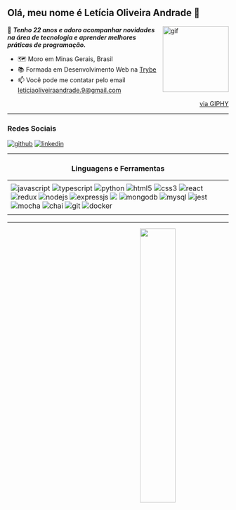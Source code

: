 ## Olá, meu nome é Letícia Oliveira Andrade :blossom:

<img align="right" width="150px" src="https://media.giphy.com/media/O0VBge9U7f8j21UqNj/giphy.gif" alt="gif"/>

:space_invader: ***Tenho 22 anos e adoro acompanhar novidades na área de tecnologia e aprender melhores práticas de programação.***

* :world_map:  Moro em Minas Gerais, Brasil
* :books: Formada em Desenvolvimento Web na [Trybe](https://www.betrybe.com/)
* :mailbox:  Você pode me contatar pelo email [leticiaoliveiraandrade.9@gmail.com](mailto:leticiaoliveiraandrade.9@gmail.com)

<p align="right">
  <a href="https://giphy.com/gifs/LINEFRIENDS-dance-linefriends-selini-O0VBge9U7f8j21UqNj" target="blank">via GIPHY</a>
</p>

-----

### Redes Sociais

[![github](https://img.shields.io/badge/GitHub-100000?style=for-the-badge&logo=github&logoColor=white)](https://github.com/leticia-238/)
[![linkedin](https://img.shields.io/badge/LinkedIn-0077B5?style=for-the-badge&logo=linkedin&logoColor=white)](www.linkedin.com/in/leticiaoliveiraandrade)

-----

<h3 align="center">Linguagens e Ferramentas</h3>

<!--badge endpoints from (https://github.com/alexandresanlim/Badges4-README.md-Profile)-->

<table>
  <tr><td></td></tr>
  <tr>
    <td scope="col">
      <img src="https://img.shields.io/badge/JavaScript-F7DF1E?style=for-the-badge&logo=javascript&logoColor=white" alt="javascript"/>
      <img src="https://img.shields.io/badge/TypeScript-007ACC?style=for-the-badge&logo=typescript&logoColor=white" alt="typescript"/>
      <img src="https://img.shields.io/badge/Python-3673A5?style=for-the-badge&logo=python&logoColor=white" alt="python" />
      <img src="https://img.shields.io/badge/HTML5-E34F26?style=for-the-badge&logo=html5&logoColor=white" alt="html5"/>
      <img src="https://img.shields.io/badge/CSS3-1572B6?style=for-the-badge&logo=css3&logoColor=white" alt="css3"/>
      <img src="https://img.shields.io/badge/React-20232A?style=for-the-badge&logo=react&logoColor=61DAFB" alt="react"/>
      <img src="https://img.shields.io/badge/Redux-593D88?style=for-the-badge&logo=redux&logoColor=white" alt="redux"/>
      <img src="https://img.shields.io/badge/Node.js-339933?style=for-the-badge&logo=nodedotjs&logoColor=white" alt="nodejs"/>
      <img src="https://img.shields.io/badge/Express.js-000000?style=for-the-badge&logo=express&logoColor=white" alt="expressjs"/>
      <img src="https://img.shields.io/badge/Sequelize-52B0E7?style=for-the-badge&logo=Sequelize&logoColor=white" />
      <img src="https://img.shields.io/badge/MongoDB-4EA94B?style=for-the-badge&logo=mongodb&logoColor=white" alt="mongodb"/>
      <img src="https://img.shields.io/badge/MySQL-005C84?style=for-the-badge&logo=mysql&logoColor=white" alt="mysql"/>
      <img src="https://img.shields.io/badge/Jest-C21325?style=for-the-badge&logo=jest&logoColor=white" alt="jest"/>
      <img src="https://img.shields.io/badge/Mocha-8D6748?style=for-the-badge&logo=Mocha&logoColor=white" alt="mocha"/>
      <img src="https://img.shields.io/badge/chai-A30701?style=for-the-badge&logo=chai&logoColor=white" alt="chai" />
      <img src="https://img.shields.io/badge/GIT-E44C30?style=for-the-badge&logo=git&logoColor=white" alt="git"/>
      <img src="https://img.shields.io/badge/Docker-2CA5E0?style=for-the-badge&logo=docker&logoColor=white" alt="docker"/>
    </td>
   </tr>
  <tr><td></td></tr>
</table>

<!-- <table>
  <tr>
    <th>Linguagens de Programação</th>
    <th>Desenvolvimento Frontend</th>
  </tr>
  <tr>
    <td>
      <img src="https://img.shields.io/badge/JavaScript-F7DF1E?style=for-the-badge&logo=javascript&logoColor=white" alt="javascript"/>
      <img src="https://img.shields.io/badge/TypeScript-007ACC?style=for-the-badge&logo=typescript&logoColor=white" alt="typescript"/>
      <img src="https://img.shields.io/badge/Python-3673A5?style=for-the-badge&logo=python&logoColor=white" alt="python" />
    </td>
    <td>
      <img src="https://img.shields.io/badge/HTML5-E34F26?style=for-the-badge&logo=html5&logoColor=white" alt="html5"/>
      <img src="https://img.shields.io/badge/CSS3-1572B6?style=for-the-badge&logo=css3&logoColor=white" alt="css3"/>
      <img src="https://img.shields.io/badge/React-20232A?style=for-the-badge&logo=react&logoColor=61DAFB" alt="react"/>
      <img src="https://img.shields.io/badge/Redux-593D88?style=for-the-badge&logo=redux&logoColor=white" alt="redux"/>
    </td>
  </tr>
</table>

<table align="right">
  <tr>
    <th>Desenvolvimento Backend</th>
    <th>Database</th>
  </tr>
  <tr>
    <td>
      <img src="https://img.shields.io/badge/Node.js-339933?style=for-the-badge&logo=nodedotjs&logoColor=white" alt="nodejs"/>
      <img src="https://img.shields.io/badge/Express.js-000000?style=for-the-badge&logo=express&logoColor=white" alt="expressjs"/>
      <img src="https://img.shields.io/badge/Sequelize-52B0E7?style=for-the-badge&logo=Sequelize&logoColor=white" />
    </td>
    <td>
      <img src="https://img.shields.io/badge/MongoDB-4EA94B?style=for-the-badge&logo=mongodb&logoColor=white" alt="mongodb"/>
      <img src="https://img.shields.io/badge/MySQL-005C84?style=for-the-badge&logo=mysql&logoColor=white" alt="mysql"/>
    </td>
  </tr>
</table>

<table>
  <tr>
    <th>Testes</th>
    <th>Others</th>
  </tr>
  <tr>
    <td>
      <img src="https://img.shields.io/badge/Jest-C21325?style=for-the-badge&logo=jest&logoColor=white" alt="jest"/>
      <img src="https://img.shields.io/badge/Mocha-8D6748?style=for-the-badge&logo=Mocha&logoColor=white" alt="mocha"/>
      <img src="https://img.shields.io/badge/chai-A30701?style=for-the-badge&logo=chai&logoColor=white" alt="chai" />
    </td>
    <td>
      <img src="https://img.shields.io/badge/GIT-E44C30?style=for-the-badge&logo=git&logoColor=white" alt="git"/>
      <img src="https://img.shields.io/badge/Docker-2CA5E0?style=for-the-badge&logo=docker&logoColor=white" alt="docker"/>
    </td>
  </tr>
</table>
 -->
-----

<div>
  <!--Stats Card-->
  <!--
  <img align="left" width="55%" src="https://github-readme-stats.vercel.app/api?username=leticia-238&count_private=true&show_icons=true&title_color=990073&text_color=efccff&icon_color=e600ac&hide_border=true&bg_color=30,e96443,904e95&hide=contribs" />
  -->
  <!--Most used languages-->
  <img align="right" width="40%" src="https://github-readme-stats.vercel.app/api/top-langs/?username=leticia-238&layout=compact&title_color=990073&text_color=efccff&hide_border=true&bg_color=30,e96443,904e95" />
</div>


